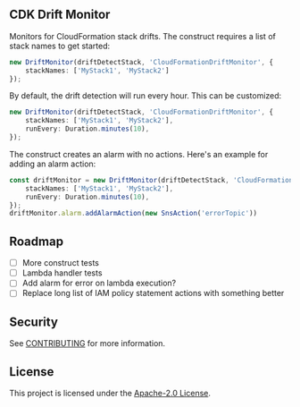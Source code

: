 ## CDK Drift Monitor

Monitors for CloudFormation stack drifts. The construct requires a list of stack names to get started:

```typescript
new DriftMonitor(driftDetectStack, 'CloudFormationDriftMonitor', {
    stackNames: ['MyStack1', 'MyStack2']
});
```

By default, the drift detection will run every hour. This can be customized:

```typescript
new DriftMonitor(driftDetectStack, 'CloudFormationDriftMonitor', {
    stackNames: ['MyStack1', 'MyStack2'],
    runEvery: Duration.minutes(10),
});
```

The construct creates an alarm with no actions. Here's an example for adding an alarm action:

```typescript
const driftMonitor = new DriftMonitor(driftDetectStack, 'CloudFormationDriftMonitor', {
    stackNames: ['MyStack1', 'MyStack2'],
    runEvery: Duration.minutes(10),
});
driftMonitor.alarm.addAlarmAction(new SnsAction('errorTopic'))
```

## Roadmap

- [ ] More construct tests
- [ ] Lambda handler tests
- [ ] Add alarm for error on lambda execution?
- [ ] Replace long list of IAM policy statement actions with something better

## Security

See [CONTRIBUTING](CONTRIBUTING.md#security-issue-notifications) for more information.

## License

This project is licensed under the [Apache-2.0 License](./LICENSE).

